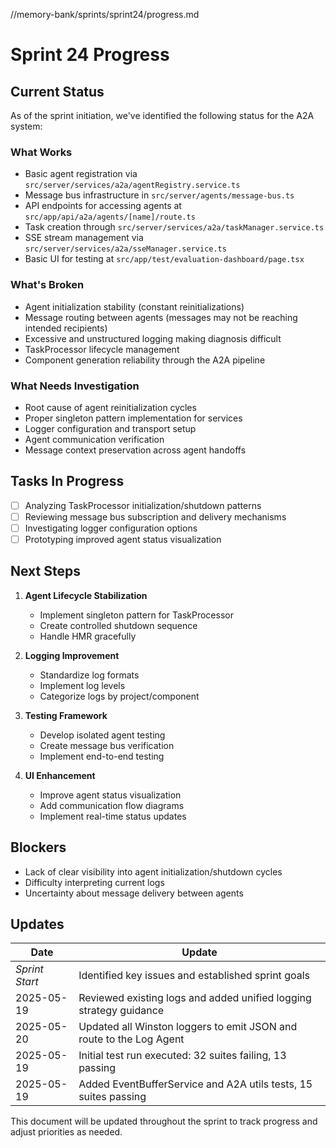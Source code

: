 //memory-bank/sprints/sprint24/progress.md
# Sprint 24 Progress

## Current Status

As of the sprint initiation, we've identified the following status for the A2A system:

### What Works
- Basic agent registration via `src/server/services/a2a/agentRegistry.service.ts`
- Message bus infrastructure in `src/server/agents/message-bus.ts`
- API endpoints for accessing agents at `src/app/api/a2a/agents/[name]/route.ts`
- Task creation through `src/server/services/a2a/taskManager.service.ts`
- SSE stream management via `src/server/services/a2a/sseManager.service.ts`
- Basic UI for testing at `src/app/test/evaluation-dashboard/page.tsx`

### What's Broken
- Agent initialization stability (constant reinitializations)
- Message routing between agents (messages may not be reaching intended recipients)
- Excessive and unstructured logging making diagnosis difficult
- TaskProcessor lifecycle management
- Component generation reliability through the A2A pipeline

### What Needs Investigation
- Root cause of agent reinitialization cycles
- Proper singleton pattern implementation for services
- Logger configuration and transport setup
- Agent communication verification
- Message context preservation across agent handoffs

## Tasks In Progress

- [ ] Analyzing TaskProcessor initialization/shutdown patterns
- [ ] Reviewing message bus subscription and delivery mechanisms
- [ ] Investigating logger configuration options
- [ ] Prototyping improved agent status visualization

## Next Steps

1. **Agent Lifecycle Stabilization**
   - Implement singleton pattern for TaskProcessor
   - Create controlled shutdown sequence
   - Handle HMR gracefully

2. **Logging Improvement**
   - Standardize log formats
   - Implement log levels
   - Categorize logs by project/component

3. **Testing Framework**
   - Develop isolated agent testing
   - Create message bus verification
   - Implement end-to-end testing

4. **UI Enhancement**
   - Improve agent status visualization
   - Add communication flow diagrams
   - Implement real-time status updates

## Blockers

- Lack of clear visibility into agent initialization/shutdown cycles
- Difficulty interpreting current logs
- Uncertainty about message delivery between agents

## Updates

| Date | Update |
|------|--------|
| *Sprint Start* | Identified key issues and established sprint goals |
| 2025-05-19 | Reviewed existing logs and added unified logging strategy guidance |
| 2025-05-20 | Updated all Winston loggers to emit JSON and route to the Log Agent |
| 2025-05-19 | Initial test run executed: 32 suites failing, 13 passing |
| 2025-05-19 | Added EventBufferService and A2A utils tests, 15 suites passing |

This document will be updated throughout the sprint to track progress and adjust priorities as needed.
